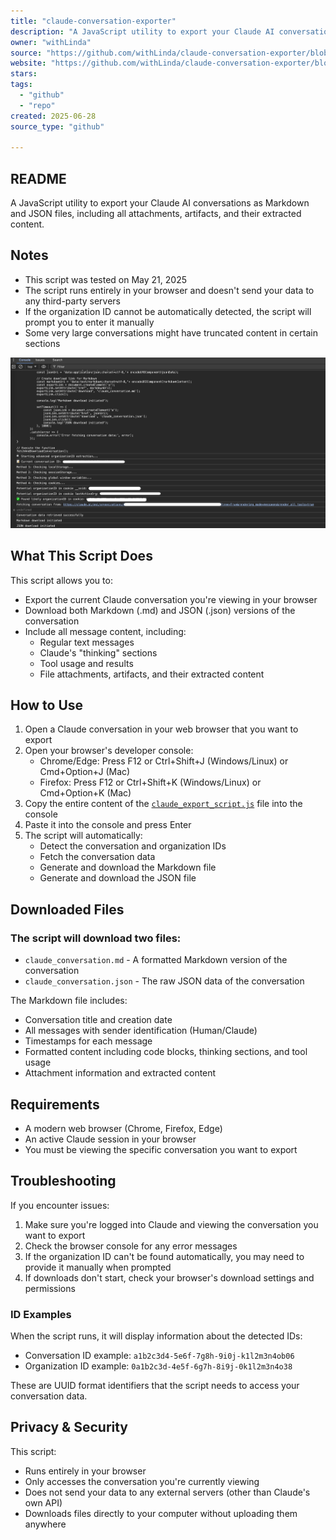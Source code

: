 ```yaml
---
title: "claude-conversation-exporter"
description: "A JavaScript utility to export your Claude AI conversations as Markdown and JSON files, including all attachments, artifacts, and their extracted content. - claude-conversation-exporter/claude_export_script.js at master · withLinda/claude-conversation-exporter"
owner: "withLinda"
source: "https://github.com/withLinda/claude-conversation-exporter/blob/master/README.md"
website: "https://github.com/withLinda/claude-conversation-exporter/blob/master/README.md"
stars:
tags:
  - "github"
  - "repo"
created: 2025-06-28
source_type: "github"

---
```

## README

A JavaScript utility to export your Claude AI conversations as Markdown and JSON files, including all attachments, artifacts, and their extracted content.

## Notes

- This script was tested on May 21, 2025
- The script runs entirely in your browser and doesn't send your data to any third-party servers
- If the organization ID cannot be automatically detected, the script will prompt you to enter it manually
- Some very large conversations might have truncated content in certain sections

[![Claude Conversation Exporter Screenshot](https://github.com/withLinda/claude-conversation-exporter/raw/master/img.png)](https://github.com/withLinda/claude-conversation-exporter/blob/master/img.png)

## What This Script Does

This script allows you to:

- Export the current Claude conversation you're viewing in your browser
- Download both Markdown (.md) and JSON (.json) versions of the conversation
- Include all message content, including:
	- Regular text messages
	- Claude's "thinking" sections
	- Tool usage and results
	- File attachments, artifacts, and their extracted content

## How to Use

1. Open a Claude conversation in your web browser that you want to export
2. Open your browser's developer console:
	- Chrome/Edge: Press F12 or Ctrl+Shift+J (Windows/Linux) or Cmd+Option+J (Mac)
	- Firefox: Press F12 or Ctrl+Shift+K (Windows/Linux) or Cmd+Option+K (Mac)
3. Copy the entire content of the [`claude_export_script.js`](https://github.com/withLinda/claude-conversation-exporter/blob/master/claude_export_script.js) file into the console
4. Paste it into the console and press Enter
5. The script will automatically:
	- Detect the conversation and organization IDs
	- Fetch the conversation data
	- Generate and download the Markdown file
	- Generate and download the JSON file

## Downloaded Files

### The script will download two files:

- `claude_conversation.md` - A formatted Markdown version of the conversation
- `claude_conversation.json` - The raw JSON data of the conversation

The Markdown file includes:

- Conversation title and creation date
- All messages with sender identification (Human/Claude)
- Timestamps for each message
- Formatted content including code blocks, thinking sections, and tool usage
- Attachment information and extracted content

## Requirements

- A modern web browser (Chrome, Firefox, Edge)
- An active Claude session in your browser
- You must be viewing the specific conversation you want to export

## Troubleshooting

If you encounter issues:

1. Make sure you're logged into Claude and viewing the conversation you want to export
2. Check the browser console for any error messages
3. If the organization ID can't be found automatically, you may need to provide it manually when prompted
4. If downloads don't start, check your browser's download settings and permissions

### ID Examples

When the script runs, it will display information about the detected IDs:

- Conversation ID example: `a1b2c3d4-5e6f-7g8h-9i0j-k1l2m3n4ob06`
- Organization ID example: `0a1b2c3d-4e5f-6g7h-8i9j-0k1l2m3n4o38`

These are UUID format identifiers that the script needs to access your conversation data.

## Privacy & Security

This script:
- Runs entirely in your browser
- Only accesses the conversation you're currently viewing
- Does not send your data to any external servers (other than Claude's own API)
- Downloads files directly to your computer without uploading them anywhere
